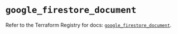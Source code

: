 # `google_firestore_document`

Refer to the Terraform Registry for docs: [`google_firestore_document`](https://registry.terraform.io/providers/hashicorp/google-beta/6.49.3/docs/resources/google_firestore_document).
